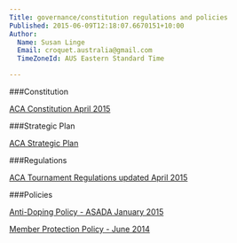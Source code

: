 ```yaml
---
Title: governance/constitution regulations and policies
Published: 2015-06-09T12:18:07.6670151+10:00
Author:
  Name: Susan Linge
  Email: croquet.australia@gmail.com
  TimeZoneId: AUS Eastern Standard Time

---
```

###Constitution

[ACA Constitution April 2015](http://aca-constitution-9-april-2015.pdf)

###Strategic Plan

[ACA Strategic Plan](/aca-strategic-plan-as-20-november.pdf)

###Regulations

[ACA Tournament Regulations updated April 2015](/tregs-tregs-amended-2015.pdf)

###Policies

[Anti-Doping Policy - ASADA January 2015](/croquet-final-anti-doping-policy-copy.pdf)

[Member Protection Policy - June 2014](croquet-final-anti-doping-policy-copy.pdf)
